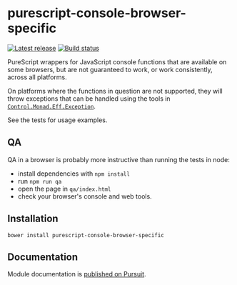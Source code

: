 # purescript-console-browser-specific

[![Latest release](https://img.shields.io/github/release/matthewleon/purescript-console-browser-specific.svg)](https://github.com/matthewleon/purescript-console-browser-specific/releases)
[![Build status](https://travis-ci.org/matthewleon/purescript-console-browser-specific.svg?branch=master)](https://travis-ci.org/matthewleon/purescript-console-browser-specific)

PureScript wrappers for JavaScript console functions that are available on some browsers, but are not guaranteed to work, or work consistently, across all platforms.

On platforms where the functions in question are not supported, they will throw exceptions that can be handled using the tools in [`Control.Monad.Eff.Exception`](https://pursuit.purescript.org/packages/purescript-exceptions/2.0.0/docs/Control.Monad.Eff.Exception).

See the tests for usage examples.

## QA

QA in a browser is probably more instructive than running the tests in node:

  - install dependencies with `npm install`
  - run `npm run qa`
  - open the page in `qa/index.html`
  - check your browser's console and web tools.

## Installation

```
bower install purescript-console-browser-specific
```

## Documentation

Module documentation is [published on Pursuit](http://pursuit.purescript.org/packages/purescript-console-browser-specific/).
